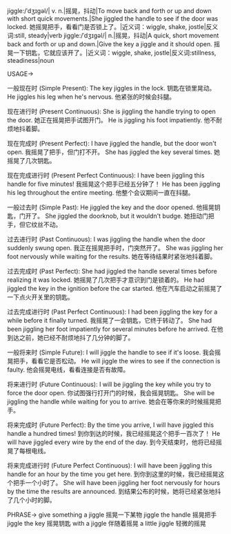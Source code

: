 jiggle:/ˈdʒɪɡəl/| v. n.|摇晃，抖动|To move back and forth or up and down with short quick movements.|She jiggled the handle to see if the door was locked. 她摇晃把手，看看门是否锁上了。|近义词：wiggle, shake, jostle|反义词:still, steady|verb
jiggle:/ˈdʒɪɡəl/| n.|摇晃，抖动|A quick, short movement back and forth or up and down.|Give the key a jiggle and it should open. 摇晃一下钥匙，它就应该开了。|近义词：wiggle, shake, jostle|反义词:stillness, steadiness|noun

USAGE->

一般现在时 (Simple Present):
The key jiggles in the lock.  钥匙在锁里晃动。
He jiggles his leg when he's nervous. 他紧张的时候会抖腿。

现在进行时 (Present Continuous):
She is jiggling the handle trying to open the door. 她正在摇晃把手试图开门。
He is jiggling his foot impatiently.  他不耐烦地抖着脚。

现在完成时 (Present Perfect):
I have jiggled the handle, but the door won't open. 我摇晃了把手，但门打不开。
She has jiggled the key several times. 她摇晃了几次钥匙。

现在完成进行时 (Present Perfect Continuous):
I have been jiggling this handle for five minutes! 我摇晃这个把手已经五分钟了！
He has been jiggling his leg throughout the entire meeting.  他整个会议期间一直在抖腿。

一般过去时 (Simple Past):
He jiggled the key and the door opened. 他摇晃钥匙，门开了。
She jiggled the doorknob, but it wouldn't budge. 她扭动门把手，但它纹丝不动。

过去进行时 (Past Continuous):
I was jiggling the handle when the door suddenly swung open. 我正在摇晃把手时，门突然开了。
She was jiggling her foot nervously while waiting for the results.  她在等待结果时紧张地抖着脚。

过去完成时 (Past Perfect):
She had jiggled the handle several times before realizing it was locked. 她摇晃了几次把手才意识到门是锁着的。
He had jiggled the key in the ignition before the car started. 他在汽车启动之前摇晃了一下点火开关里的钥匙。

过去完成进行时 (Past Perfect Continuous):
I had been jiggling the key for a while before it finally turned. 我摇晃了一会钥匙，它终于转动了。
She had been jiggling her foot impatiently for several minutes before he arrived.  在他到达之前，她已经不耐烦地抖了几分钟的脚了。

一般将来时 (Simple Future):
I will jiggle the handle to see if it's loose. 我会摇晃把手，看看它是否松动。
He will jiggle the wires to see if the connection is faulty. 他会摇晃电线，看看连接是否有故障。

将来进行时 (Future Continuous):
I will be jiggling the key while you try to force the door open. 你试图强行打开门的时候，我会摇晃钥匙。
She will be jiggling the handle while waiting for you to arrive.  她会在等你来的时候摇晃把手。

将来完成时 (Future Perfect):
By the time you arrive, I will have jiggled this handle a hundred times!  到你到达的时候，我已经摇晃这个把手一百次了！
He will have jiggled every wire by the end of the day.  到今天结束时，他将已经摇晃了每根电线。

将来完成进行时 (Future Perfect Continuous):
I will have been jiggling this handle for an hour by the time you get here.  到你到这里的时候，我已经摇晃这个把手一个小时了。
She will have been jiggling her foot nervously for hours by the time the results are announced.  到结果公布的时候，她将已经紧张地抖了几个小时的脚。


PHRASE->
give something a jiggle  摇晃一下某物
jiggle the handle  摇晃把手
jiggle the key  摇晃钥匙
with a jiggle  伴随着摇晃
a little jiggle  轻微的摇晃
